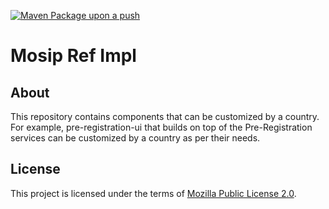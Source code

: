 [![Maven Package upon a push](https://github.com/mosip/mosip-ref-impl/actions/workflows/push_trigger.yml/badge.svg?branch=master)](https://github.com/mosip/mosip-ref-impl/actions/workflows/push_trigger.yml)

# Mosip Ref Impl

## About
This repository contains components that can be customized by a country. For example, pre-registration-ui that builds on top of the Pre-Registration services can be customized by a country as per their needs.

## License
This project is licensed under the terms of [Mozilla Public License 2.0](LICENSE).
